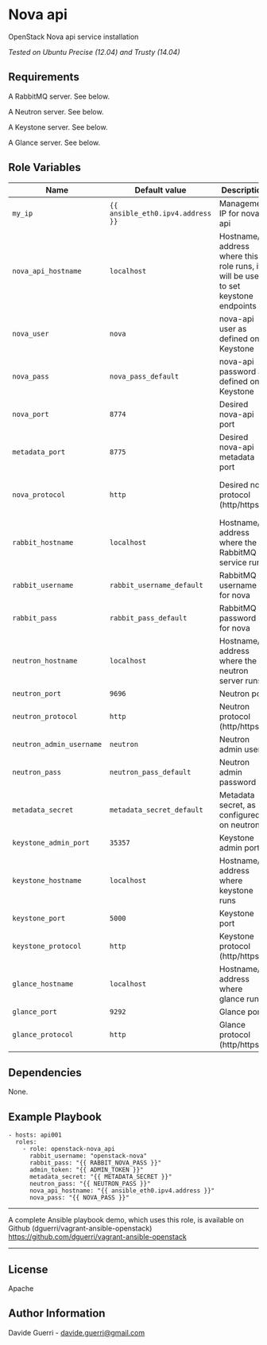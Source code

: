 Nova api
=========

OpenStack Nova api service installation

_Tested on Ubuntu Precise (12.04) and Trusty (14.04)_

Requirements
------------

A RabbitMQ server. See below.

A Neutron server. See below.

A Keystone server. See below.

A Glance server. See below.

Role Variables
--------------

| Name | Default value | Description | Note |
|---  |---  |---  |--- |
| `my_ip` | `{{ ansible_eth0.ipv4.address }}` | Management IP for nova-api ||
| `nova_api_hostname` | `localhost` | Hostname/IP address where this role runs, it will be used to set keystone endpoints ||
| `nova_user` | `nova` | nova-api user as defined on Keystone||
| `nova_pass` | `nova_pass_default` | nova-api password as defined on Keystone||
| `nova_port` | `8774` | Desired nova-api port ||
| `metadata_port` | `8775` | Desired nova-api metadata port ||
| `nova_protocol` | `http` | Desired nova protocol (http/https) | WiP, do not use. |
| `rabbit_hostname` | `localhost` | Hostname/IP address where the RabbitMQ service runs ||
| `rabbit_username` | `rabbit_username_default` | RabbitMQ username for nova ||
| `rabbit_pass` | `rabbit_pass_default` | RabbitMQ password for nova ||
| `neutron_hostname` | `localhost` | Hostname/IP address where the neutron server runs ||
| `neutron_port` | `9696` | Neutron port ||
| `neutron_protocol` | `http` | Neutron protocol (http/https) ||
| `neutron_admin_username` | `neutron` | Neutron admin user ||
| `neutron_pass` | `neutron_pass_default` | Neutron admin password ||
| `metadata_secret` | `metadata_secret_default` | Metadata secret, as configured on neutron ||
| `keystone_admin_port` | `35357` | Keystone admin port ||
| `keystone_hostname` | `localhost` | Hostname/IP address where keystone runs ||
| `keystone_port` | `5000` | Keystone port ||
| `keystone_protocol` | `http` | Keystone protocol (http/https) ||
| `glance_hostname` | `localhost` | Hostname/IP address where glance runs ||
| `glance_port` | `9292` | Glance port ||
| `glance_protocol` | `http` | Glance protocol (http/https) ||


Dependencies
------------

None.

Example Playbook
----------------

    - hosts: api001
      roles:
        - role: openstack-nova_api
          rabbit_username: "openstack-nova"
          rabbit_pass: "{{ RABBIT_NOVA_PASS }}"
          admin_token: "{{ ADMIN_TOKEN }}"
          metadata_secret: "{{ METADATA_SECRET }}"
          neutron_pass: "{{ NEUTRON_PASS }}"
          nova_api_hostname: "{{ ansible_eth0.ipv4.address }}"
          nova_pass: "{{ NOVA_PASS }}"

---

A complete Ansible playbook demo, which uses this role, is available on Github (dguerri/vagrant-ansible-openstack) <https://github.com/dguerri/vagrant-ansible-openstack>

---


License
-------

Apache

Author Information
------------------

Davide Guerri - davide.guerri@gmail.com
